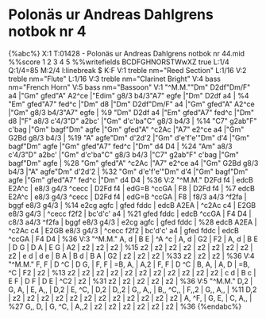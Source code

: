 # Polonäs ur Andreas Dahlgrens notbok nr 4

{%abc%}
X:1
T:01428 - Polonäs ur Andreas Dahlgrens notbok nr 44.mid
%%score 1 2 3 4 5
%%writefields BCDFGHNORSTWwXZ true
L:1/4
Q:1/4=85
M:2/4
I:linebreak $
K:F
V:1 treble nm="Reed Section"
L:1/16
V:2 treble nm="Flute"
L:1/16
V:3 treble nm="Clarinet Bright"
V:4 bass nm="French Horn"
V:5 bass nm="Bassoon"
V:1
"^M.M.""Dm" D2df"Dm/F" a4 |"Gm" gfed"A" A2^ce |"Edim" g8/3 b4/3"A7" egfe |"Dm" D2df a4 | %4
"Em" gfed"A7" fed^c |"Dm" d8 |"Dm" D2df"Dm/F" a4 |"Gm" gfed"A" A2^ce |"Gm" g8/3 b4/3"A7" egfe | %9
"Dm" D2df a4 |"Em" gfed"A7" fed^c |"Dm" d8 |"F" a8/3 c'4/3"D" a2bc' |"Gm" d'c'ba"C" g8/3 b4/3 | %14
"C7" g2ab"F" c'bag |"Gm" bagf"Dm" agfe |"Gm" gfed"A" ^c2Ac |"A7" e2^ce a4 |"Gm" G2Bd g8/3 b4/3 | %19
"A" agfe"Dm" d'2d'2 |"Gm" d'e'f'e'"Dm" d'4 |"Gm" bagf"Dm" agfe |"Gm" gfed"A7" fed^c |"Dm" d4 D4 | %24
"Am" a8/3 c'4/3"D" a2bc' |"Gm" d'c'ba"C" g8/3 b4/3 |"C7" g2ab"F" c'bag |"Gm" bagf"Dm" agfe | %28
"Gm" gfed"A" ^c2Ac |"A7" e2^ce a4 |"Gm" G2Bd g8/3 b4/3 |"A" agfe"Dm" d'2d'2 | %32
"Gm" d'e'f'e'"Dm" d'4 |"Gm" bagf"Dm" agfe |"Gm" gfed"A7" fed^c |"Dm" d4 D4 | %36
V:2
"^M.M." D2Fd f4 | edcB E2A^c | e8/3 g4/3 ^cecc | D2Fd f4 | edG=B ^ccGA | F8 | D2Fd f4 | %7
 edcB E2A^c | e8/3 g4/3 ^cecc | D2Fd f4 | edG=B ^ccGA | F8 | f8/3 a4/3 ^f2fa | bggf e8/3 g4/3 | %14
 e2cg agfc | gfed fddc | edcB A2EA | ^c2Ac c4 | E2GB e8/3 g4/3 | ^cecc f2f2 | bc'd'c' a4 | %21
 gfed fddc | edcB ^ccGA | F4 D4 | c8/3 a4/3 ^f2fa | bggf e8/3 g4/3 | e2cg agfc | gfed fddc | %28
 edcB A2EA | ^c2Ac c4 | E2GB e8/3 g4/3 | ^cecc f2f2 | bc'd'c' a4 | gfed fddc | edcB ^ccGA | F4 D4 | %36
V:3
"^M.M." A, d | B E | ^A ^c | A, d | G2 | F2 | A, d | B E | D G | D A | E G | A2 | z2 | z2 | z2 | %15
 z2 | z2 | z2 | z2 | z2 | z2 | z2 | z2 | z2 | e d | d e | B A | B d | B A | G2 | z2 | z2 | z2 | %33
 z2 | z2 | z2 | %36
V:4
"^M.M." F, F | D ^C | D G, | F, F | =B, A, | A,2 | F, F | D ^C | B, A, | A, D | =B, ^C | F2 | z2 | %13
 z2 | z2 | z2 | z2 | z2 | z2 | z2 | z2 | z2 | z2 | z2 | c d | B c | E F | D F | D E | ^C2 | z2 | %31
 z2 | z2 | z2 | z2 | z2 | %36
V:5
"^M.M." D,2 | G, A, | E, A,, | D,2 | E, ^C, | D,2 | D,,2 | G,, A,, | B,, ^C,, | F,,2 | G,, A,, | %11
 D,2 | z2 | z2 | z2 | z2 | z2 | z2 | z2 | z2 | z2 | z2 | z2 | z2 | A, ^F, | G, E, | C, A,, | %27
 G,, D, | G, ^C, | A,,2 | z2 | z2 | z2 | z2 | z2 | z2 | %36
{%endabc%}
